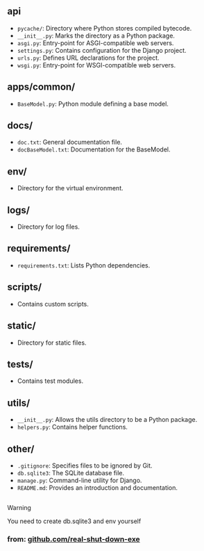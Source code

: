 ## api
- `pycache/`: Directory where Python stores compiled bytecode.
- `__init__.py`: Marks the directory as a Python package.
- `asgi.py`: Entry-point for ASGI-compatible web servers.
- `settings.py`: Contains configuration for the Django project.
- `urls.py`: Defines URL declarations for the project.
- `wsgi.py`: Entry-point for WSGI-compatible web servers.

## apps/common/
- `BaseModel.py`: Python module defining a base model.

## docs/
- `doc.txt`: General documentation file.
- `docBaseModel.txt`: Documentation for the BaseModel.

## env/
- Directory for the virtual environment.

## logs/
- Directory for log files.

## requirements/
- `requirements.txt`: Lists Python dependencies.

## scripts/
- Contains custom scripts.

## static/
- Directory for static files.

## tests/
- Contains test modules.

## utils/
- `__init__.py`: Allows the utils directory to be a Python package.
- `helpers.py`: Contains helper functions.

## other/
- `.gitignore`: Specifies files to be ignored by Git.
- `db.sqlite3`: The SQLite database file.
- `manage.py`: Command-line utility for Django.
- `README.md`: Provides an introduction and documentation.
## 
> [!WARNING]
> You need to create db.sqlite3 and env yourself

### from: [github.com/real-shut-down-exe](https://github.com/real-shut-down-exe)
